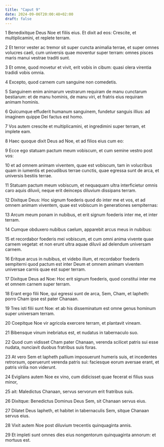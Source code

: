 ```yaml
---
title: "Caput 9"
date: 2024-09-06T20:00:48+02:00
draft: false
---
```



1 Benedixitque Deus Noe et filiis eius. Et dixit ad eos: Crescite, et multiplicamini, et replete terram.

2 Et terror vester ac tremor sit super cuncta animalia terrae, et super omnes volucres caeli, cum universis quae moventur super terram: omnes pisces maris manui vestrae traditi sunt.

3 Et omne, quod movetur et vivit, erit vobis in cibum: quasi olera virentia tradidi vobis omnia.

4 Excepto, quod carnem cum sanguine non comedetis.

5 Sanguinem enim animarum vestrarum requiram de manu cunctarum bestiarum: et de manu hominis, de manu viri, et fratris eius requiram animam hominis.

6 Quicumque effuderit humanum sanguinem, fundetur sanguis illius: ad imaginem quippe Dei factus est homo.

7 Vos autem crescite et multiplicamini, et ingredimini super terram, et implete eam.

8 Haec quoque dixit Deus ad Noe, et ad filios eius cum eo:

9 Ecce ego statuam pactum meum vobiscum, et cum semine vestro post vos:

10 et ad omnem animam viventem, quae est vobiscum, tam in volucribus quam in iumentis et pecudibus terrae cunctis, quae egressa sunt de arca, et universis bestiis terrae.

11 Statuam pactum meum vobiscum, et nequaquam ultra interficietur omnis caro aquis diluvii, neque erit deinceps diluvium dissipans terram.

12 Dixitque Deus: Hoc signum foederis quod do inter me et vos, et ad omnem animam viventem, quae est vobiscum in generationes sempiternas:

13 Arcum meum ponam in nubibus, et erit signum foederis inter me, et inter terram.

14 Cumque obduxero nubibus caelum, apparebit arcus meus in nubibus:

15 et recordabor foederis mei vobiscum, et cum omni anima vivente quae carnem vegetat: et non erunt ultra aquae diluvii ad delendum universam carnem.

16 Eritque arcus in nubibus, et videbo illum, et recordabor foederis sempiterni quod pactum est inter Deum et omnem animam viventem universae carnis quae est super terram.

17 Dixitque Deus ad Noe: Hoc erit signum foederis, quod constitui inter me et omnem carnem super terram.

18 Erant ergo filii Noe, qui egressi sunt de arca, Sem, Cham, et Iapheth: porro Cham ipse est pater Chanaan.

19 Tres isti filii sunt Noe: et ab his disseminatum est omne genus hominum super universam terram.

20 Coepitque Noe vir agricola exercere terram, et plantavit vineam.

21 Bibensque vinum inebriatus est, et nudatus in tabernaculo suo.

22 Quod cum vidisset Cham pater Chanaan, verenda scilicet patris sui esse nudata, nunciavit duobus fratribus suis foras.

23 At vero Sem et Iapheth pallium imposuerunt humeris suis, et incedentes retrorsum, operuerunt verenda patris sui: faciesque eorum aversae erant, et patris virilia non viderunt.

24 Evigilans autem Noe ex vino, cum didicisset quae fecerat ei filius suus minor,

25 ait: Maledictus Chanaan, servus servorum erit fratribus suis.

26 Dixitque: Benedictus Dominus Deus Sem, sit Chanaan servus eius.

27 Dilatet Deus Iapheth, et habitet in tabernaculis Sem, sitque Chanaan servus eius.

28 Vixit autem Noe post diluvium trecentis quinquaginta annis.

29 Et impleti sunt omnes dies eius nongentorum quinquaginta annorum: et mortuus est.

